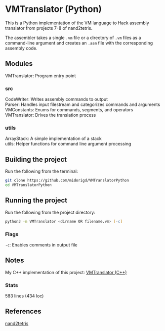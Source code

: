 # VMTranslator (Python)

This is a Python implementation of the VM language to Hack assembly translator from projects 7-8 of nand2tetris.

The assembler takes a single `.vm` file or a directory of `.vm` files as a command-line argument and creates an `.asm` file with the corresponding assembly code.

## Modules

VMTranslator: Program entry point  

### src

CodeWriter: Writes assembly commands to output  
Parser: Handles input filestream and categorizes commands and arguments  
VMConstants: Enums for commands, segments, and operators  
VMTranslator: Drives the translation process  

### utils

ArrayStack: A simple implementation of a stack  
utils: Helper functions for command line argument processing

## Building the project

Run the following from the terminal:

```zsh
git clone https://github.com/midorigd/VMTranslatorPython
cd VMTranslatorPython
```

## Running the project

Run the following from the project directory:

```zsh
python3 -m VMTranslator <dirname OR filename.vm> [-c]
```

### Flags

`-c`: Enables comments in output file

## Notes

My C++ implementation of this project: [VMTranslator (C++)](https://github.com/midorigd/VMTranslatorCpp)

### Stats

583 lines (434 loc)

## References

[nand2tetris](https://www.nand2tetris.org/course)

